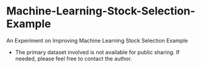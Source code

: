 # Machine-Learning-Stock-Selection-Example
An Experiment on Improving Machine Learning Stock Selection Example

- The primary dataset involved is not available for public sharing. If needed, please feel free to contact the author.
